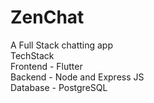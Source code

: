 # ZenChat
A Full Stack chatting app
<br/>TechStack
<br/>Frontend - Flutter 
<br/>Backend - Node and Express JS
<br/>Database - PostgreSQL

